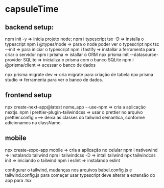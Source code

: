 # capsuleTime

## backend setup:

npm init -y => inicia projeto node;
npm i typescript tsx -D => installa o typescript
npm i @types/node => para o node poder ver o typescript
npx tsc --init => para iniciar o typescript
npm i fastify => installar a ferramenta para criar o servidor
npm i prisma => istallar o ORM
npx prisma init --datasource-provider SQLite => inicializa o prisma com o banco SQLite
npm i @prisma/client => acessar o banco de dados

npx prisma migrate dev => cria migrate para criação de tabela
npx prisma studio => ferramenta para ver o banco de dados.

## frontend setup

npx create-next-app@latest nome_app --use-npm => cria a aplicação nextjs.
npm i prettier-plugin-tailwindcss => usar o prettier no arquivo prettier.config ===> deixa as classes do tailwind semantica, conforme adicionamos na className.

## mobile

npx create-expo-app mobile => cria a aplicação no celular
npm i nativewind => instalando tailwind
npm i tailwindcss -D => intall tailwind
npx tailwindcss init => iniciando o tailwind
npm i eslint => instalando eslint


configurar o tailwind, mudanças nos arquivos babel.config.js e tailwind.config.js
para começar usar typescript deve alterar a extensão do app para .tsx